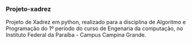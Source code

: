 ### Projeto-xadrez
Projeto de Xadrez em python, realizado para a disciplina de Algoritmo e Programação do 1º período do curso de Engenaria da computação, no Instituto Federal da Paraíba - Campus Campina Grande.
